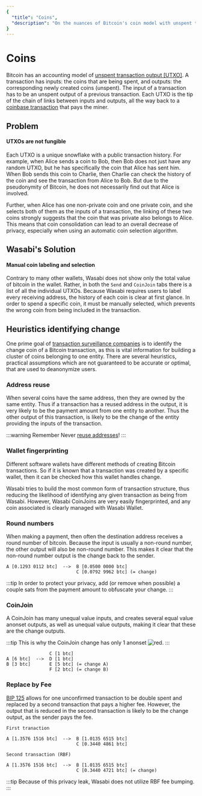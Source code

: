```yaml
---
{
  "title": "Coins",
  "description": "On the nuances of Bitcoin's coin model with unspent transaction outputs, the privacy problems and how to fix it. This is the Wasabi documentation, an archive of knowledge about the open-source, non-custodial and privacy-focused Bitcoin wallet for desktop."
}
---
```


# Coins

Bitcoin has an accounting model of [unspent transaction output [UTXO]](https://bitcoin.org/en/blockchain-guide#introduction).
A transaction has inputs: the coins that are being spent, and outputs: the corresponding newly created coins (unspent).
The input of a transaction has to be an unspent output of a previous transaction.
Each UTXO is the tip of the chain of links between inputs and outputs, all the way back to a [coinbase transaction](https://en.bitcoin.it/wiki/Coinbase) that pays the miner.

## Problem

#### UTXOs are not fungible

Each UTXO is a unique snowflake with a public transaction history.
For example, when Alice sends a coin to Bob, then Bob does not just have any random UTXO, but he has specifically the coin that Alice has sent him.
When Bob sends this coin to Charlie, then Charlie can check the history of the coin and see the transaction from Alice to Bob.
But due to the pseudonymity of Bitcoin, he does not necessarily find out that Alice is involved.

Further, when Alice has one non-private coin and one private coin, and she selects both of them as the inputs of a transaction, the linking of these two coins strongly suggests that the coin that was private also belongs to Alice.
This means that coin consolidation can lead to an overall decrease of privacy, especially when using an automatic coin selection algorithm.

## Wasabi's Solution

#### Manual coin labeling and selection

Contrary to many other wallets, Wasabi does not show only the total value of bitcoin in the wallet.
Rather, in both the `Send` and `CoinJoin` tabs there is a list of all the individual UTXOs.
Because Wasabi requires users to label every receiving address, the history of each coin is clear at first glance.
In order to spend a specific coin, it must be manually selected, which prevents the wrong coin from being included in the transaction.

## Heuristics identifying change

One prime goal of [transaction surveillance companies](/why-wasabi/TransactionSurveillanceCompanies.md) is to identify the change coin of a Bitcoin transaction, as this is vital information for building a cluster of coins belonging to one entity.
There are several heuristics, practical assumptions which are not guaranteed to be accurate or optimal, that are used to deanonymize users.

### Address reuse

When several coins have the same address, then they are owned by the same entity.
Thus if a transaction has a reused address in the output, it is very likely to be the payment amount from one entity to another.
Thus the other output of this transaction, is likely to be the change of the entity providing the inputs of the transaction.

:::warning Remember
Never [reuse addresses](/why-wasabi/https://docs.wasabiwallet.io/why-wasabi/AddressReuse.md#problem)!
:::

### Wallet fingerprinting

Different software wallets have different methods of creating Bitcoin transactions.
So if it is known that a transaction was created by a specific wallet, then it can be checked how this wallet handles change.

Wasabi tries to build the most common form of transaction structure, thus reducing the likelihood of identifying any given transaction as being from Wasabi.
However, Wasabi CoinJoins are very easily fingerprinted, and any coin associated is clearly managed with Wasabi Wallet.

### Round numbers

When making a payment, then often the destination address receives a round number of bitcoin.
Because the input is usually a non-round number, the other output will also be non-round number.
This makes it clear that the non-round number output is the change back to the sender.

```
A [0.1293 0112 btc]  -->  B [0.0500 0000 btc]
                          C [0.0792 9962 btc] (= change)
```

:::tip
In order to protect your privacy, add (or remove when possible) a couple sats from the payment amount to obfuscate your change.
:::

### CoinJoin

A CoinJoin has many unequal value inputs, and creates several equal value anonset outputs, as well as unequal value outputs, making it clear that these are the change outputs.

:::tip
This is why the CoinJoin change has only 1 anonset <img src="/ShieldRed.png" alt="red" class="shield" />.
:::

```
                C [1 btc]
A [6 btc]  -->  D [1 btc]
B [3 btc]       E [5 btc] (= change A)
                F [2 btc] (= change B)

```

### Replace by Fee

[BIP 125](/using-wasabi/BIPs.md#bip-125-opt-in-full-replace-by-fee-signaling) allows for one unconfirmed transaction to be double spent and replaced by a second transaction that pays a higher fee.
However, the output that is reduced in the second transaction is likely to be the change output, as the sender pays the fee.

```
First tranaction

A [1.3576 1516 btc]  -->  B [1.0135 6515 btc]
                          C [0.3440 4861 btc] 

Second transaction (RBF)

A [1.3576 1516 btc]  -->  B [1.0135 6515 btc]
                          C [0.3440 4721 btc] (= change)
```

:::tip
Because of this privacy leak, Wasabi does not utilize RBF fee bumping.
:::

